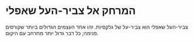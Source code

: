 # המרחק אל צביר-העל שאפלי

צביר-העל שאפלי הוא צביר-על של גלקסיות. זהו אחד העצמים הגדולים ביותר שקורסים
פנימה; כל דבר גדול יותר מתרחב עם היקום.
